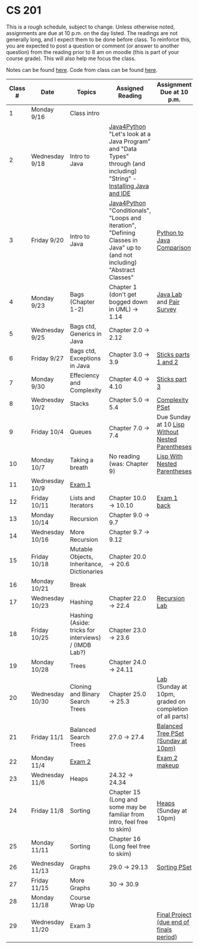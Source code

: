 # CS 201

This is a rough schedule, subject to change. Unless otherwise noted, assignments are due at 10 p.m. on the day listed. The readings are not generally long, and I expect them to be done before class. To reinforce this, you are expected to post a question or comment (or answer to another question) from the reading prior to 8 am on moodle (this is part of your course grade). This will also help me focus the class.

Notes can be found [here](https://github.com/svtuck/svtuck.github.io/tree/master/CS201/notes). Code from class can be found [here](https://github.com/svtuck/cs201/tree/master/src).

| Class # 	| Date           	| Topics             	| Assigned Reading                                                                                                                                                                                                                                           	| Assignment Due at 10 p.m. 	|
|---------	|----------------	|--------------------	|------------------------------------------------------------------------------------------------------------------------------------------------------------------------------------------------------------------------------------------------------------	|---------------------------	|
| 1 | Monday 9/16 | Class intro 	| | |
| 2 | Wednesday 9/18 	| Intro to Java| [Java4Python](https://runestone.academy/runestone/books/published/java4python/index.html)  "Let's look at a Java Program" and "Data Types" through (and including) "String" - [Installing Java and IDE](java) | 	|
| 3 | Friday 9/20| Intro to Java  | [Java4Python](https://runestone.academy/runestone/books/published/java4python/index.html)  "Conditionals", "Loops and iteration", "Defining Classes in Java" up to (and not including) "Abstract Classes"| [Python to Java Comparison](PythonToJava) |
| 4 | Monday 9/23 | Bags (Chapter 1-2) 	|Chapter 1 (don't get bogged down in UML) -> 1.14 | [Java Lab](Assignments/Lab1/Intro) and [Pair Survey](https://forms.gle/2u6NGWebcbHdTt9x8)	|
| 5 | Wednesday 9/25 | Bags ctd, Generics in Java | Chapter 2.0 -> 2.12|  | 
| 6 | Friday 9/27 | Bags ctd, Exceptions in Java | Chapter 3.0 -> 3.9 | [Sticks parts 1 and 2](Assignments/Sticks/sticks) | 
| 7 | Monday 9/30 | Effeciency and Complexity | Chapter 4.0 -> 4.10 | [Sticks part 3](Assignments/Sticks/sticks) | 
| 8 | Wednesday 10/2 | Stacks | Chapter 5.0 -> 5.4 | [Complexity PSet](Assignments/Complexity/Complexity.md) | 
| 9 | Friday 10/4 | Queues | Chapter 7.0 -> 7.4 | Due Sunday at 10 [Lisp Without Nested Parentheses](Assignments/Lisp.md) | 
| 10 | Monday 10/7 | Taking a breath | No reading (was: Chapter 9) | [Lisp With Nested Parentheses](Assignments/Lisp.md) | 
| 11 | Wednesday 10/9 | [Exam 1](Exam1.md) |  |  | 
| 12 | Friday 10/11 | Lists and Iterators | Chapter 10.0 -> 10.10  | [Exam 1 back](GradingExam1.md) | 
| 13 | Monday 10/14 | Recursion | Chapter 9.0 -> 9.7 |   |
| 14 | Wednesday 10/16 | More Recursion | Chapter 9.7 -> 9.12 |  |
| 15 | Friday 10/18 |  Mutable Objects, Inheritance, Dictionaries | Chapter 20.0 -> 20.6 |    |
| 16 | Monday 10/21 | Break |  |    |
| 17 | Wednesday 10/23 | Hashing | Chapter 22.0 -> 22.4 |  [Recursion Lab](Assignments/RecursionLab.md) |
| 18 | Friday 10/25 | Hashing (Aside: tricks for interviews) / (IMDB Lab?) | Chapter 23.0 -> 23.6 |   |
| 19 | Monday 10/28 | Trees | Chapter 24.0 -> 24.11 |  |
| 20 | Wednesday 10/30 | Cloning and Binary Search Trees | Chapter 25.0 -> 25.3 |  [Lab](Assignments/HashingLab.md) (Sunday at 10pm, graded on completion of all parts) |
| 21 | Friday 11/1 |Balanced Search Trees | 27.0 -> 27.4 | [Balanced Tree PSet (Sunday at 10pm)](AVL.md)| 
| 22 | Monday 11/4 | [Exam 2](Exam2.md) |  |  [Exam 2 makeup](Assignments\Exam2Makeup.md)  |
| 23 | Wednesday 11/6 | Heaps | 24.32 -> 24.34 |   |
| 24 | Friday 11/8 | Sorting | Chapter 15 (Long and some may be familiar from intro, feel free to skim) | [Heaps](Assignments/Heap.md) (Sunday at 10pm) |
| 25 | Monday 11/11 | Sorting|  Chapter 16 (Long feel free to skim)|   |
| 26 | Wednesday 11/13 | Graphs | 29.0 -> 29.13 | [Sorting PSet](Assignments/Sorting.md)   |
| 27 | Friday 11/15 | More Graphs | 30 -> 30.9 |   |
| 28 | Monday 11/18 | Course Wrap Up |  |   |
| 29 | Wednesday 11/20 | Exam 3 | | [Final Project (due end of finals period)](Assignments/changelings.md)  |

